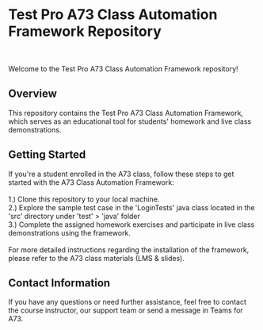 <h1>Test Pro A73 Class Automation Framework Repository</h1><br>

Welcome to the Test Pro A73 Class Automation Framework repository! <br>

<h2>Overview</h2>
This repository contains the Test Pro A73 Class Automation Framework, which serves as an educational tool for students' homework and live class demonstrations.

<h2>Getting Started</h2>
If you're a student enrolled in the A73 class, follow these steps to get started with the A73 Class Automation Framework:<br><br>
1.) Clone this repository to your local machine. <br>
2.) Explore the sample test case in the 'LoginTests' java class located in the 'src' directory under 'test' > 'java' folder <br>
3.) Complete the assigned homework exercises and participate in live class demonstrations using the framework. <br><br>
For more detailed instructions regarding the installation of the framework, please refer to the A73 class materials (LMS & slides).

<h2>Contact Information</h2>
If you have any questions or need further assistance, feel free to contact the course instructor, our support team or send a message in Teams for A73.  
